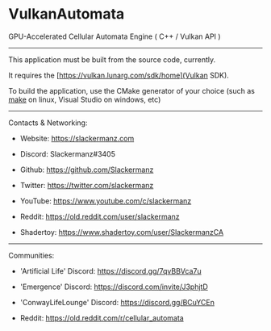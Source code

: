 # VulkanAutomata
GPU-Accelerated Cellular Automata Engine ( C++ / Vulkan API )

---

This application must be built from the source code, currently.

It requires the [https://vulkan.lunarg.com/sdk/home](Vulkan SDK).

To build the application, use the CMake generator of your choice (such as [make](https://www.gnu.org/software/make/) on linux, Visual Studio on windows, etc)

---

Contacts & Networking:

 - Website: https://slackermanz.com

 - Discord: Slackermanz#3405

 - Github: https://github.com/Slackermanz

 - Twitter: https://twitter.com/slackermanz

 - YouTube: https://www.youtube.com/c/slackermanz

 - Reddit: https://old.reddit.com/user/slackermanz

 - Shadertoy: https://www.shadertoy.com/user/SlackermanzCA

---

Communities:

 - 'Artificial Life' Discord: https://discord.gg/7qvBBVca7u

 - 'Emergence' Discord: https://discord.com/invite/J3phjtD

 - 'ConwayLifeLounge' Discord: https://discord.gg/BCuYCEn

 - Reddit: https://old.reddit.com/r/cellular_automata


